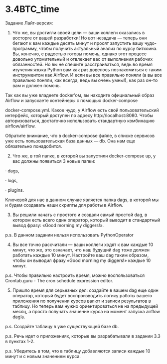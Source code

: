 # 3.4BTC_time

Задание
Лайт-версия:

1.   Что же, вы достигли своей цели — ваши коллеги оказались в восторге от вашей разработки! Но вот незадача — теперь они бегают к вам каждые десять минут и просят запустить вашу чудо-программу, чтобы получить актуальный анализ по курсу биткоина. Вы, конечно, с радостью готовы помочь, однако этот процесс довольно утомительный и отвлекает вас от выполнения рабочих обязанностей. Но вы не спешите расстраиваться, ведь во время изучения языка Python вам как раз довелось познакомиться с таким инструментом как Airflow. И если вы все правильно поняли (а вы все правильно поняли, как всегда, ведь вы очень умны!), как раз он-то вам и должен помочь.



Так как вы уже владеете docker’ом, вы находите официальный образ Airflow и запускаете контейнеры с помощью docker-compose 

docker-compose.yml. Какое чудо, у Airflow есть свой пользовательский интерфейс, который доступен по адресу http://localhost:8080. Чтобы авторизоваться, достаточно использовать стандартную комбинацию airflow/airflow.

Обратите внимание, что в docker-compose файле, в списке сервисов уже есть пользовательская база данных — db. Она нам еще обязательно понадобится.

2.   Что же, в той папке, в которой вы запустили docker-compose up, у вас должны появиться 3 новые папки:

·       dags,

·       logs,

·       plugins.



Ключевой для нас в данном случае является папка dags, в которой мы и будем создавать наши скрипты для работы в Airflow.



3.   Вы решили начать с простого и создали самый простой dag, в котором есть всего один оператор, который выводит в стандартный вывод фразу: «Good morning my diggers!».



p.s. В данном задании нельзя использовать PythonOperator

4.   Вы все точно рассчитали — ваши коллеги ходят к вам каждые 10 минут, что же, это означает, что наш будущий dag тоже должен работать каждые 10 минут. Настройте ваш dag таким образом, чтобы он выводил фразу «Good morning my diggers!» каждые 10 минут.



p.s. Чтобы правильно настроить время, можно воспользоваться Crontab.guru - The cron schedule expression editor.

5.   Пришло время для серьезных дел: создайте в вашем dag еще один оператор, который будет воспроизводить логику работы вашего приложения по получении курсов валют и записи результатов в таблицу. Но теперь вам нужно ориентироваться не на предыдущей месяц, а просто получать значение курса на момент запуска airflow dag’a.



p.s. Создайте таблицу в уже существующей базе db.

p.s. Речь идет о приложениях, которые вы разрабатывали в задании 3.3 в пунктах 1-2.

p.s. Убедитесь в том, что в таблицу добавляются записи каждые 10 минут и с новым значением курса.
